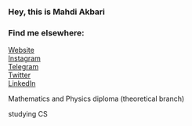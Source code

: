 ### Hey, this is Mahdi Akbari
 
### Find me elsewhere:
[Website](https://blackestwhite.github.io) <br />
[Instagram](https://instagram.com/itsblackestwhite) <br />
[Telegram](https://t.me/blackestwhite) <br />
[Twitter](https://twitter.com/byblackestwhite) <br />
[LinkedIn](https://www.linkedin.com/in/blackestwhite/) <br />

<p> Mathematics and Physics diploma (theoretical branch) </p>
<p> studying CS </p>
